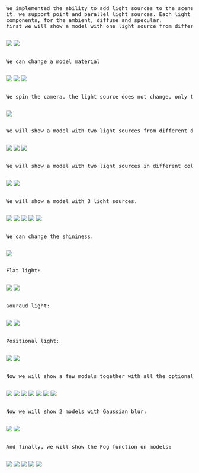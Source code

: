 <pre>

We implemented the ability to add light sources to the scene, and apply transformations to
it. we support point and parallel light sources. Each light source have three RGB
components, for the ambient, diffuse and specular.
first we will show a model with one light source from different directions.

</pre>

<img src="https://github.com/HaifaGraphicsCourses/computergraphics2021-may-and-saar/blob/master/Images/onelightsource.png">
<img src="https://github.com/HaifaGraphicsCourses/computergraphics2021-may-and-saar/blob/master/Images/onelightsource1.png">

<pre>

We can change a model material 

</pre>

<img src="https://github.com/HaifaGraphicsCourses/computergraphics2021-may-and-saar/blob/master/Images/onelightsource3.png">
<img src="https://github.com/HaifaGraphicsCourses/computergraphics2021-may-and-saar/blob/master/Images/onelightsource4.png">
<img src="https://github.com/HaifaGraphicsCourses/computergraphics2021-may-and-saar/blob/master/Images/1lightsourceandmaterial.png">

<pre>

We spin the camera. the light source does not change, only the eye of the camera.

</pre>

<img src="https://github.com/HaifaGraphicsCourses/computergraphics2021-may-and-saar/blob/master/Images/cameraspin.png">

<pre>

We will show a model with two light sources from different directions.

</pre>

<img src="https://github.com/HaifaGraphicsCourses/computergraphics2021-may-and-saar/blob/master/Images/onelightsource2.png">
<img src="https://github.com/HaifaGraphicsCourses/computergraphics2021-may-and-saar/blob/master/Images/twolightsources2.png">
<img src="https://github.com/HaifaGraphicsCourses/computergraphics2021-may-and-saar/blob/master/Images/2lights.png">


<pre>

We will show a model with two light sources in different colors.

</pre>

<img src="https://github.com/HaifaGraphicsCourses/computergraphics2021-may-and-saar/blob/master/Images/twolightsourcedifcolors.png">
<img src="https://github.com/HaifaGraphicsCourses/computergraphics2021-may-and-saar/blob/master/Images/2lights2colors.png">

<pre>

We will show a model with 3 light sources.

</pre>

<img src="https://github.com/HaifaGraphicsCourses/computergraphics2021-may-and-saar/blob/master/Images/threelightsources.png">
<img src="https://github.com/HaifaGraphicsCourses/computergraphics2021-may-and-saar/blob/master/Images/threelightsources1.png">
<img src="https://github.com/HaifaGraphicsCourses/computergraphics2021-may-and-saar/blob/master/Images/threelightsources2.png">
<img src="https://github.com/HaifaGraphicsCourses/computergraphics2021-may-and-saar/blob/master/Images/threelightsources3.png">
<img src="https://github.com/HaifaGraphicsCourses/computergraphics2021-may-and-saar/blob/master/Images/3lights.png">

<pre>
	
We can change the shininess.	

</pre>

<img src="https://github.com/HaifaGraphicsCourses/computergraphics2021-may-and-saar/blob/master/Images/shininess.png">

<pre>
	
Flat light:

</pre>

<img src="https://github.com/HaifaGraphicsCourses/computergraphics2021-may-and-saar/blob/master/Images/flat.png">
<img src="https://github.com/HaifaGraphicsCourses/computergraphics2021-may-and-saar/blob/master/Images/flat2.png">

<pre>
	
Gouraud light:

</pre>

<img src="https://github.com/HaifaGraphicsCourses/computergraphics2021-may-and-saar/blob/master/Images/gouraud.png">
<img src="https://github.com/HaifaGraphicsCourses/computergraphics2021-may-and-saar/blob/master/Images/gouraus2.png">

<pre>
	
Positional light:

</pre>

<img src="https://github.com/HaifaGraphicsCourses/computergraphics2021-may-and-saar/blob/master/Images/positional.png">
<img src="https://github.com/HaifaGraphicsCourses/computergraphics2021-may-and-saar/blob/master/Images/positional2.png">

<pre>
	
Now we will show a few models together with all the optional implements:

</pre>

<img src="https://github.com/HaifaGraphicsCourses/computergraphics2021-may-and-saar/blob/master/Images/fewmodels.png">
<img src="https://github.com/HaifaGraphicsCourses/computergraphics2021-may-and-saar/blob/master/Images/fewmodels1.png">
<img src="https://github.com/HaifaGraphicsCourses/computergraphics2021-may-and-saar/blob/master/Images/fewmodelstwolights.png">
<img src="https://github.com/HaifaGraphicsCourses/computergraphics2021-may-and-saar/blob/master/Images/fewmodelstwolights1.png">
<img src="https://github.com/HaifaGraphicsCourses/computergraphics2021-may-and-saar/blob/master/Images/fewmodels3lights.png">
<img src="https://github.com/HaifaGraphicsCourses/computergraphics2021-may-and-saar/blob/master/Images/fewmodels3lights..png">
<img src="https://github.com/HaifaGraphicsCourses/computergraphics2021-may-and-saar/blob/master/Images/fewmodelsonemodeldif.png">


<pre>

Now we will show 2 models with Gaussian blur:

</pre>

<img src="https://github.com/HaifaGraphicsCourses/computergraphics2021-may-and-saar/blob/master/Images/blur.png">
<img src="https://github.com/HaifaGraphicsCourses/computergraphics2021-may-and-saar/blob/master/Images/blur2.png">

<pre>

And finally, we will show the Fog function on models:

</pre>

<img src="https://github.com/HaifaGraphicsCourses/computergraphics2021-may-and-saar/blob/master/Images/fog.png">
<img src="https://github.com/HaifaGraphicsCourses/computergraphics2021-may-and-saar/blob/master/Images/fog2.png">
<img src="https://github.com/HaifaGraphicsCourses/computergraphics2021-may-and-saar/blob/master/Images/fog3.png">
<img src="https://github.com/HaifaGraphicsCourses/computergraphics2021-may-and-saar/blob/master/Images/fog4.png">
<img src="https://github.com/HaifaGraphicsCourses/computergraphics2021-may-and-saar/blob/master/Images/fog5.png">
